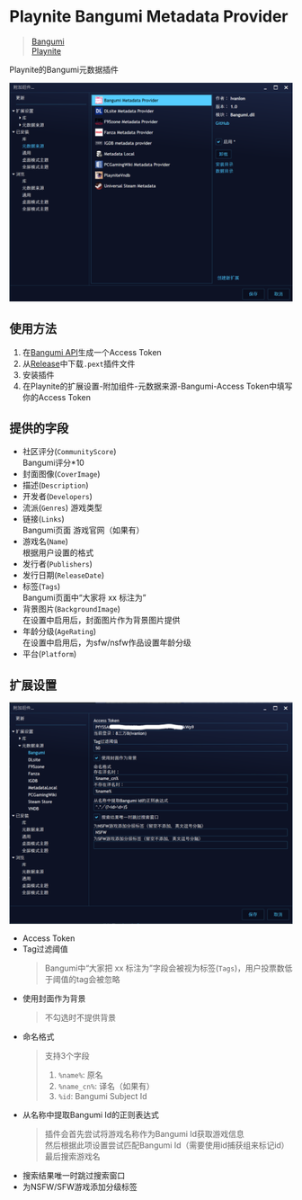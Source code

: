 # Playnite Bangumi Metadata Provider

> [Bangumi](https://bgm.tv/)  
> [Playnite](https://playnite.link/)

Playnite的Bangumi元数据插件

![](Screenshots/plugin.png)

## 使用方法  
1. 在[Bangumi API](https://bangumi.github.io/api/)生成一个Access Token
2. 从[Release](https://github.com/Ivanlon30000/PlayniteBangumiMetadata/releases)中下载`.pext`插件文件
3. 安装插件
4. 在Playnite的扩展设置-附加组件-元数据来源-Bangumi-Access Token中填写你的Access Token

## 提供的字段  
+ 社区评分(`CommunityScore`)  
    Bangumi评分*10
+ 封面图像(`CoverImage`)
+ 描述(`Description`)  
+ 开发者(`Developers`)
+ 流派(`Genres`)
    游戏类型
+ 链接(`Links`)  
    Bangumi页面
    游戏官网（如果有）
+ 游戏名(`Name`)  
    根据用户设置的格式
+ 发行者(`Publishers`)
+ 发行日期(`ReleaseDate`)
+ 标签(`Tags`)  
    Bangumi页面中“大家将 xx 标注为”
+ 背景图片(`BackgroundImage`)  
    在设置中启用后，封面图片作为背景图片提供
+ 年龄分级(`AgeRating`)  
    在设置中启用后，为sfw/nsfw作品设置年龄分级
+ 平台(`Platform`)  

## 扩展设置

![](Screenshots/settings.png)
 + Access Token
 + Tag过滤阈值  
    > Bangumi中“大家把 xx 标注为”字段会被视为标签(`Tags`)，用户投票数低于阈值的tag会被忽略
 + 使用封面作为背景  
    > 不勾选时不提供背景
 + 命名格式  
   > 支持3个字段
   > 1. `%name%`: 原名
   > 2. `%name_cn%`: 译名（如果有）
   > 3. `%id`: Bangumi Subject Id
 + 从名称中提取Bangumi Id的正则表达式
   > 插件会首先尝试将游戏名称作为Bangumi Id获取游戏信息  
   > 然后根据此项设置尝试匹配Bangumi Id（需要使用id捕获组来标记id）  
   > 最后搜索游戏名
 + 搜索结果唯一时跳过搜索窗口  
 + 为NSFW/SFW游戏添加分级标签  

